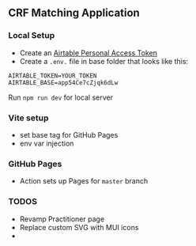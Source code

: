 ## CRF Matching Application

### Local Setup

- Create an [Airtable Personal Access Token](https://support.airtable.com/docs/creating-personal-access-tokens)
- Create a `.env.` file in base folder that looks like this:

```
AIRTABLE_TOKEN=YOUR_TOKEN
AIRTABLE_BASE=app54Ce7cZjqk6dLw
```

Run `npm run dev` for local server

### Vite setup

- set base tag for GitHub Pages
- env var injection

### GitHub Pages

- Action sets up Pages for `master` branch

### TODOS

- Revamp Practitioner page
- Replace custom SVG with MUI icons
- 